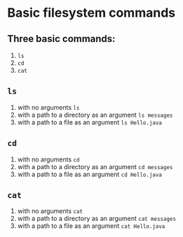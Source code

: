 Basic filesystem commands
==

Three basic commands:
--
1. `ls`
2. `cd`
3. `cat`

`ls`
--
1. with no arguments
   `ls`
2. with a path to a directory as an argument
   `ls messages`
3. with a path to a file as an argument
    `ls Hello.java`

`cd`
--
1. with no arguments
   `cd`
2. with a path to a directory as an argument
   `cd messages`
3. with a path to a file as an argument
   `cd Hello.java`

`cat`
--
1. with no arguments
   `cat`
2. with a path to a directory as an argument
   `cat messages`
3. with a path to a file as an argument
   `cat Hello.java`
